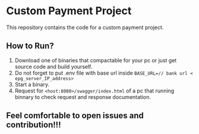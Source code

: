 # Custom Payment Project
This repository contains the code for a custom payment project. 

## How to Run?
1. Download one of binaries that compactable for your pc or just get source code and build yourself.
2. Do not forget to put .env file with base url inside ``` BASE_URL=// bank url < epg_server_IP_address> ```
3. Start a binary.
4. Request for ```<host:8080>/swagger/index.html``` of a pc that running binnary to check request and response documentation.

## **Feel comfortable to open issues and contribution!!!**